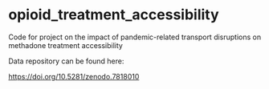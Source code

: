 # opioid_treatment_accessibility
Code for project on the impact of pandemic-related transport disruptions on methadone treatment accessibility 

Data repository can be found here:

https://doi.org/10.5281/zenodo.7818010
